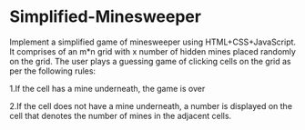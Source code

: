 # Simplified-Minesweeper

Implement a simplified game of minesweeper using HTML+CSS+JavaScript. It comprises of  an m*n grid with x number of hidden mines placed randomly on the grid. The user plays a guessing game of clicking cells on the grid as per the following rules:

 

1.If the cell has a mine underneath, the game is over

2.If the cell does not have a mine underneath, a number is displayed on the cell that denotes the number of mines in the adjacent cells.
